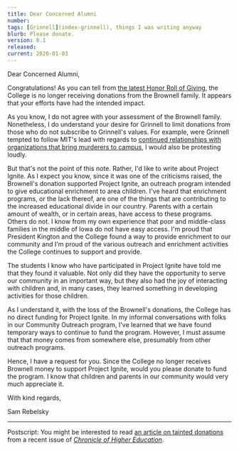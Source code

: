 ```yaml
---
title: Dear Concerned Alumni
number: 
tags: [Grinnell](index-grinnell), things I was writing anyway
blurb: Please donate.
version: 0.1
released: 
current: 2020-01-03
---
```

Dear Concerned Alumni,

Congratulations!  As you can tell from [the latest Honor Roll of
Giving](https://alumni.grinnell.edu/giving-to-grinnell/impact-2019-honor-roll),
the College is no longer receiving donations from the Brownell
family.  It appears that your efforts have had the intended impact.

As you know, I do not agree with your assessment of the Brownell
family.  Nonetheless, I do understand your desire for Grinnell to
limit donations from those who do not subscribe to Grinnell's values.
For example, were Grinnell tempted to follow MIT's lead with regards
to [continued relationships with organizations that bring murderers
to
campus](https://www.wbur.org/edify/2018/12/06/mit-khashoggi-mohammed-bin-salman),
I would also be protesting loudly.

But that's not the point of this note.  Rather, I'd like to write about
Project Ignite.  As I expect you know, since it was one of the criticisms
raised, the Brownell's donation supported Project Ignite, an outreach
program intended to give educational enrichment to area children.  I've
heard that enrichment programs, or the lack thereof, are one of the things
that are contributing to the increased educational divide in our country.
Parents with a certain amount of wealth, or in certain areas, have access
to these programs.  Others do not.  I know from my own experience that poor 
and middle-class families in the middle of Iowa do not have easy access.
I'm proud that President Kington and the College found a way to provide
enrichment to our community and I'm proud of the various outreach and
enrichment activities the College continues to support and provide.

The students I know who have participated in Project Ignite have told
me that they found it valuable.  Not only did they have the opportunity
to serve our community in an important way, but they also had the joy of
interacting with children and, in many cases, they learned something in
developing activities for those children.

As I understand it, with the loss of the Brownell's donations, the
College has no direct funding for Project Ignite.  In my informal
conversations with folks in our Community Outreach program, I've
learned that we have found temporary ways to continue to fund the
program.  However, I must assume that that money comes from somewhere
else, presumably from other outreach programs.

Hence, I have a request for you.  Since the College no longer receives
Brownell money to support Project Ignite, would you please donate to fund
the program.  I know that children and parents in our community would
very much appreciate it.

With kind regards,

Sam Rebelsky

---

Postscript: You might be interested to read [an article on tainted
donations](https://www.chronicle.com/interactives/20191230-TaintedMoney)
from a recent issue of [_Chronicle of Higher
Education_](https://www.chronicle.com/).

